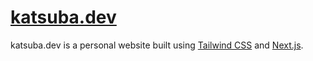 # [katsuba.dev](https://katsuba.dev)

katsuba.dev is a personal website built using [Tailwind CSS](https://tailwindcss.com) and [Next.js](https://nextjs.org).
